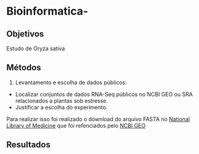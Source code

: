 # Bioinformatica-

## Objetivos<br>
Estudo de Oryza sativa 

## Métodos<br>
1. Levantamento e escolha de dados públicos:<br>
 - Localizar conjuntos de dados RNA-Seq públicos no NCBI GEO ou SRA relacionados a
plantas sob estresse.
 - Justificar a escolha do experimento.

Para realizar isso foi realizado o download do arquivo FASTA no [National Library of Medicine](https://trace.ncbi.nlm.nih.gov/Traces/index.html?view=run_browser&acc=SRR30542639&display=download) que foi refenciados pelo [NCBI GEO](https://www.ncbi.nlm.nih.gov/geo/query/acc.cgi?acc=GSE276295)

## Resultados<br>
